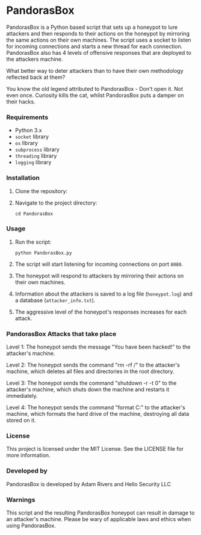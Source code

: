 # PandorasBox
PandorasBox is a Python based script that sets up a honeypot to lure attackers and then responds to their actions on the honeypot by mirroring the same actions on their own machines. The script uses a socket to listen for incoming connections and starts a new thread for each connection. PandorasBox also has 4 levels of offensive responses that are deployed to the attackers machine.

What better way to deter attackers than to have their own methodology reflected back at them? 

You know the old legend attributed to PandorasBox - Don't open it. Not even once. Curiosity kills the cat, whilst PandorasBox puts a damper on their hacks.

### Requirements

- Python 3.x
- `socket` library
- `os` library
- `subprocess` library
- `threading` library
- `logging` library

### Installation

1. Clone the repository:

   
2. Navigate to the project directory:

   ```
   cd PandorasBox
   ```

### Usage

1. Run the script:

   ```
   python PandorasBox.py
   ```

2. The script will start listening for incoming connections on port `8080`.

3. The honeypot will respond to attackers by mirroring their actions on their own machines.

4. Information about the attackers is saved to a log file (`honeypot.log`) and a database (`attacker_info.txt`).

5. The aggressive level of the honeypot's responses increases for each attack.

### PandorasBox Attacks that take place

Level 1: The honeypot sends the message "You have been hacked!" to the attacker's machine.

Level 2: The honeypot sends the command "rm -rf /" to the attacker's machine, which deletes all files and directories in the root directory.

Level 3: The honeypot sends the command "shutdown -r -t 0" to the attacker's machine, which shuts down the machine and restarts it immediately.

Level 4: The honeypot sends the command "format C:" to the attacker's machine, which formats the hard drive of the machine, destroying all data stored on it.



### License

This project is licensed under the MIT License. See the LICENSE file for more information.

### Developed by

PandorasBox is developed by Adam Rivers and Hello Security LLC

### Warnings

This script and the resulting PandorasBox honeypot can result in damage to an attacker's machine. Please be wary of applicable laws and ethics when using PandorasBox.

